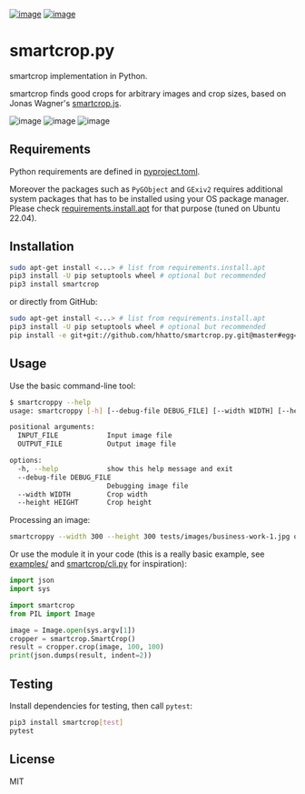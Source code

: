[![image](https://badge.fury.io/py/smartcrop.png)](https://badge.fury.io/py/smartcrop)
[![image](https://travis-ci.com/smartcrop/smartcrop.py.svg?branch=master)](https://travis-ci.com/smartcrop/smartcrop.py)

# smartcrop.py

smartcrop implementation in Python.

smartcrop finds good crops for arbitrary images and crop sizes, based on
Jonas Wagner\'s [smartcrop.js](https://github.com/jwagner/smartcrop.js).

![image](https://i.gyazo.com/c602d20e025e58f5b15180cd9a262814.jpg)
![image](https://i.gyazo.com/5fbc9026202f54b13938de621562ed3d.jpg)
![image](https://i.gyazo.com/88ee22ca9e1dd7e9eba7ea96db084e5e.jpg)

## Requirements

Python requirements are defined in [pyproject.toml](pyproject.toml).

Moreover the packages such as `PyGObject` and `GExiv2` requires additional system packages that has to be installed using your OS package manager. Please check [requirements.install.apt](requirements.install.apt) for that purpose (tuned on Ubuntu 22.04).

## Installation

``` sh
sudo apt-get install <...> # list from requirements.install.apt
pip3 install -U pip setuptools wheel # optional but recommended
pip3 install smartcrop
```

or directly from GitHub:

``` sh
sudo apt-get install <...> # list from requirements.install.apt
pip3 install -U pip setuptools wheel # optional but recommended
pip install -e git+git://github.com/hhatto/smartcrop.py.git@master#egg=smartcrop
```

## Usage

Use the basic command-line tool:

``` sh
$ smartcroppy --help
usage: smartcroppy [-h] [--debug-file DEBUG_FILE] [--width WIDTH] [--height HEIGHT] INPUT_FILE OUTPUT_FILE

positional arguments:
  INPUT_FILE            Input image file
  OUTPUT_FILE           Output image file

options:
  -h, --help            show this help message and exit
  --debug-file DEBUG_FILE
                        Debugging image file
  --width WIDTH         Crop width
  --height HEIGHT       Crop height
```

Processing an image:

``` sh
smartcroppy --width 300 --height 300 tests/images/business-work-1.jpg output.jpg --debug-file debug.jpg
```

Or use the module it in your code (this is a really basic example, see [examples/](examples/) and [smartcrop/cli.py](smartcrop/cli.py) for inspiration):

``` python
import json
import sys

import smartcrop
from PIL import Image

image = Image.open(sys.argv[1])
cropper = smartcrop.SmartCrop()
result = cropper.crop(image, 100, 100)
print(json.dumps(result, indent=2))
```

## Testing

Install dependencies for testing, then call `pytest`:
``` sh
pip3 install smartcrop[test]
pytest
```

## License

MIT
